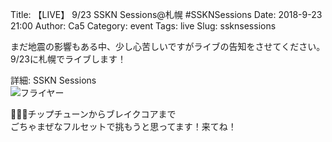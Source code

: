 Title: 【LIVE】 9/23 SSKN Sessions@札幌 #SSKNSessions
Date: 2018-9-23 21:00
Author: Ca5
Category: event
Tags: live
Slug: ssknsessions

まだ地震の影響もある中、少し心苦しいですがライブの告知をさせてください。  
9/23に札幌でライブします！

詳細: SSKN Sessions  
![フライヤー]({filename}/images/20180910/ssknsessions.jpg)

チップチューンからブレイクコアまで  
ごちゃまぜなフルセットで挑もうと思ってます！来てね！